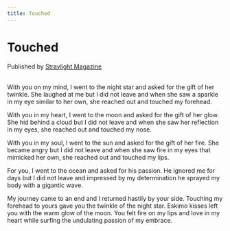 ```yaml
---
title: Touched 
---
```

# Touched

Published by <a href="http://straylightmag.com/">Straylight Magazine</a><br/><br/>

With you on my mind, I went to the night star and asked for the gift of her twinkle.  She laughed at me but I did not leave and when she saw a sparkle in my eye similar to her own, she reached out and touched my forehead.  <br/>

With you in my heart, I went to the moon and asked for the gift of her glow.  She hid behind a cloud but I did not leave and when she saw her reflection in my eyes, she reached out and touched my nose.<br/>

With you in my soul, I went to the sun and asked for the gift of her fire.  She became angry but I did not leave and when she saw fire in my eyes that mimicked her own, she reached out and touched my lips.<br/>

For you, I went to the ocean and asked for his passion.  He ignored me for days but I did not leave and impressed by my determination he sprayed my body with a gigantic wave.  <br/>

My journey came to an end and I returned hastily by your side.  Touching my forehead to yours gave you the twinkle of the night star.  Eskimo kisses left you with the warm glow of the moon.  You felt fire on my lips and love in my heart while surfing the undulating passion of my embrace.  <br/>
<br/>
<br/>
